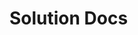 # Solution Docs

<!-- You can include documentation, additional setup instructions, notes etc. here -->

<!-- 
	// Medium article on Object Composition
 	// https://medium.com/code-monkey/object-composition-in-javascript-2f9b9077b5e6 
-->

<!-- 
	// Medium article about class v. prototypal inheritance
	// https://medium.com/javascript-scene/master-the-javascript-interview-what-s-the-difference-between-class-prototypal-inheritance-e4cd0a7562e9 
-->

<!-- 
	// jQuery docs about event delegation
	// https://learn.jquery.com/events/event-delegation/ 
-->

<!-- 
	// stackoverflow for finding first child of this
	// https://stackoverflow.com/questions/2275702/jquery-first-child-of-this
 -->

<!-- 
	// keydown for arrow keys
	// https://stackoverflow.com/questions/5597060/detecting-arrow-key-presses-in-javascript
 -->

<!-- 
	// OMDB Docs
	// http://www.omdbapi.com/
-->

<!-- 
	// When not to use fat arrow functions
	// https://dmitripavlutin.com/when-not-to-use-arrow-functions-in-javascript/
 -->



 